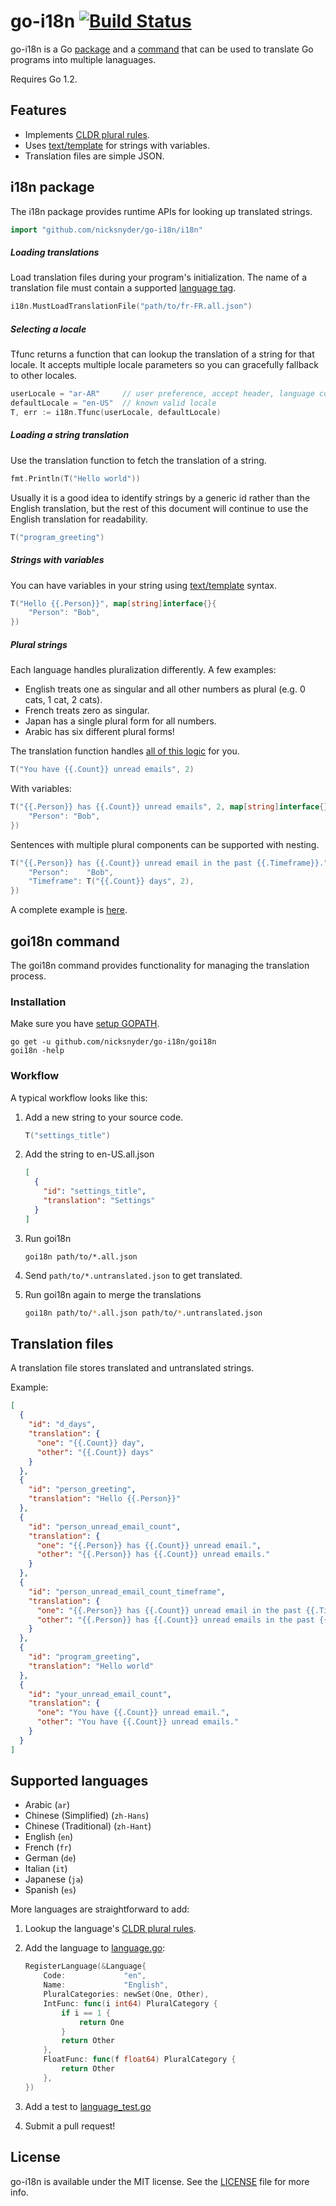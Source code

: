 go-i18n [![Build Status](https://secure.travis-ci.org/nicksnyder/go-i18n.png?branch=master)](http://travis-ci.org/nicksnyder/go-i18n)
=======

go-i18n is a Go [package](#i18n-package) and a [command](#goi18n-command) that can be used to translate Go programs into multiple lanaguages.

Requires Go 1.2.

Features
--------

* Implements [CLDR plural rules](http://cldr.unicode.org/index/cldr-spec/plural-rules).
* Uses [text/template](http://golang.org/pkg/text/template/) for strings with variables.
* Translation files are simple JSON.

i18n package
------------

The i18n package provides runtime APIs for looking up translated strings.

```go
import "github.com/nicksnyder/go-i18n/i18n"
```

##### Loading translations

Load translation files during your program's initialization.
The name of a translation file must contain a supported [language tag](http://en.wikipedia.org/wiki/IETF_language_tag).

```go
i18n.MustLoadTranslationFile("path/to/fr-FR.all.json")
```

##### Selecting a locale

Tfunc returns a function that can lookup the translation of a string for that locale.
It accepts multiple locale parameters so you can gracefully fallback to other locales.

```go
userLocale = "ar-AR"     // user preference, accept header, language cookie
defaultLocale = "en-US"  // known valid locale
T, err := i18n.Tfunc(userLocale, defaultLocale)
```

##### Loading a string translation

Use the translation function to fetch the translation of a string.

```go
fmt.Println(T("Hello world"))
```

Usually it is a good idea to identify strings by a generic id rather than the English translation, but the rest of this document will continue to use the English translation for readability.

```go
T("program_greeting")
```

##### Strings with variables

You can have variables in your string using [text/template](http://golang.org/pkg/text/template/) syntax.

```go
T("Hello {{.Person}}", map[string]interface{}{
	"Person": "Bob",
})
```

##### Plural strings

Each language handles pluralization differently. A few examples:
* English treats one as singular and all other numbers as plural (e.g. 0 cats, 1 cat, 2 cats).
* French treats zero as singular.
* Japan has a single plural form for all numbers.
* Arabic has six different plural forms!

The translation function handles [all of this logic](http://www.unicode.org/cldr/charts/latest/supplemental/language_plural_rules.html) for you.

```go
T("You have {{.Count}} unread emails", 2)
```

With variables:

```go
T("{{.Person}} has {{.Count}} unread emails", 2, map[string]interface{}{
	"Person": "Bob",
})
```

Sentences with multiple plural components can be supported with nesting.

```go
T("{{.Person}} has {{.Count}} unread email in the past {{.Timeframe}}.", 3, map[string]interface{}{
	"Person":    "Bob",
	"Timeframe": T("{{.Count}} days", 2),
})
```

A complete example is [here](i18n/example_test.go).

goi18n command
--------------

The goi18n command provides functionality for managing the translation process.

### Installation

Make sure you have [setup GOPATH](http://golang.org/doc/code.html#GOPATH).

    go get -u github.com/nicksnyder/go-i18n/goi18n
    goi18n -help

### Workflow

A typical workflow looks like this:

1. Add a new string to your source code.

    ```go
    T("settings_title")
    ```

2. Add the string to en-US.all.json

    ```json
    [
      {
        "id": "settings_title",
        "translation": "Settings"
      }
    ]
    ```

3. Run goi18n

    ```
    goi18n path/to/*.all.json
    ```

4. Send `path/to/*.untranslated.json` to get translated.
5. Run goi18n again to merge the translations

    ```sh
    goi18n path/to/*.all.json path/to/*.untranslated.json
    ```

Translation files
-----------------

A translation file stores translated and untranslated strings.

Example:

```json
[
  {
    "id": "d_days",
    "translation": {
      "one": "{{.Count}} day",
      "other": "{{.Count}} days"
    }
  },
  {
    "id": "person_greeting",
    "translation": "Hello {{.Person}}"
  },
  {
    "id": "person_unread_email_count",
    "translation": {
      "one": "{{.Person}} has {{.Count}} unread email.",
      "other": "{{.Person}} has {{.Count}} unread emails."
    }
  },
  {
    "id": "person_unread_email_count_timeframe",
    "translation": {
      "one": "{{.Person}} has {{.Count}} unread email in the past {{.Timeframe}}.",
      "other": "{{.Person}} has {{.Count}} unread emails in the past {{.Timeframe}}."
    }
  },
  {
    "id": "program_greeting",
    "translation": "Hello world"
  },
  {
    "id": "your_unread_email_count",
    "translation": {
      "one": "You have {{.Count}} unread email.",
      "other": "You have {{.Count}} unread emails."
    }
  }
]
```

Supported languages
-------------------

* Arabic (`ar`)
* Chinese (Simplified) (`zh-Hans`)
* Chinese (Traditional) (`zh-Hant`)
* English (`en`)
* French (`fr`)
* German (`de`)
* Italian (`it`)
* Japanese (`ja`)
* Spanish (`es`)

More languages are straightforward to add:

1. Lookup the language's [CLDR plural rules](http://www.unicode.org/cldr/charts/latest/supplemental/language_plural_rules.html).
2. Add the language to [language.go](i18n/language.go):

    ```go
    RegisterLanguage(&Language{
        Code:             "en",
        Name:             "English",
        PluralCategories: newSet(One, Other),
        IntFunc: func(i int64) PluralCategory {
            if i == 1 {
                return One
            }
            return Other
        },
        FloatFunc: func(f float64) PluralCategory {
            return Other
        },
    })
    ```

3. Add a test to [language_test.go](i18n/language_test.go)
4. Submit a pull request!

License
-------
go-i18n is available under the MIT license. See the [LICENSE](LICENSE) file for more info.
